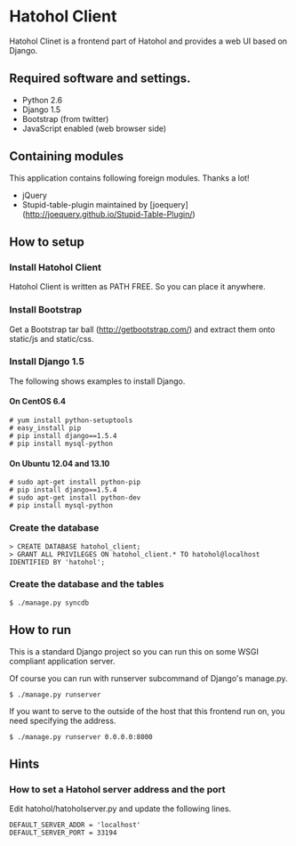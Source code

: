 Hatohol Client
==============

Hatohol Clinet is a frontend part of Hatohol and provides a web UI based
on Django.

Required software and settings.
----------------------------------------
- Python 2.6
- Django 1.5
- Bootstrap (from twitter)
- JavaScript enabled (web browser side)

Containing modules
----------------------------------------
This application contains following foreign modules. Thanks a lot!
- jQuery
- Stupid-table-plugin
maintained by [joequery]
(http://joequery.github.io/Stupid-Table-Plugin/)

How to setup
----------------------------------------
### Install Hatohol Client
Hatohol Client is written as PATH FREE. So you can place it anywhere.

### Install Bootstrap
Get a Bootstrap tar ball (http://getbootstrap.com/) and extract them
onto static/js and static/css.

### Install Django 1.5
The following shows examples to install Django.

#### On CentOS 6.4

    # yum install python-setuptools
    # easy_install pip
    # pip install django==1.5.4
    # pip install mysql-python

#### On Ubuntu 12.04 and 13.10

    # sudo apt-get install python-pip
    # pip install django==1.5.4
    # sudo apt-get install python-dev
    # pip install mysql-python


### Create the database

    > CREATE DATABASE hatohol_client;
    > GRANT ALL PRIVILEGES ON hatohol_client.* TO hatohol@localhost IDENTIFIED BY 'hatohol';

### Create the database and the tables

    $ ./manage.py syncdb

How to run
----------------------------------------
This is a standard Django project so you can run this on some WSGI compliant application server.

Of course you can run with runserver subcommand of Django's manage.py.

	$ ./manage.py runserver

If you want to serve to the outside of the host that this frontend run on, you need specifying the address.

	$ ./manage.py runserver 0.0.0.0:8000

Hints
-----
### How to set a Hatohol server address and the port
Edit hatohol/hatoholserver.py and update the following lines.

    DEFAULT_SERVER_ADDR = 'localhost'
    DEFAULT_SERVER_PORT = 33194

